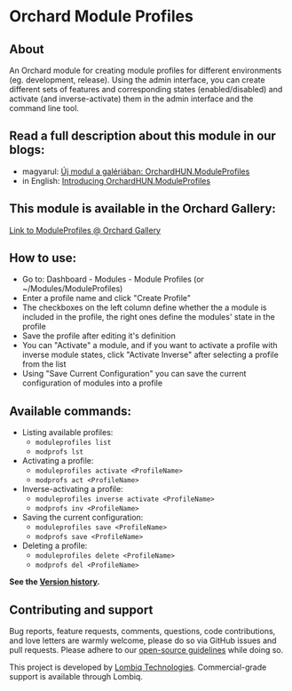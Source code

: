 # Orchard Module Profiles



## About

An Orchard module for creating module profiles for different environments (eg. development, release).
Using the admin interface, you can create different sets of features and corresponding states (enabled/disabled) and activate (and inverse-activate) them in the admin interface and the command line tool.


## Read a full description about this module in our blogs:

- magyarul: [Új modul a galériában: OrchardHUN.ModuleProfiles](http://orchardproject.hu/blog/uj-modul-a-galeriaban-orchardhun.moduleprofiles)
- in English: [Introducing OrchardHUN.ModuleProfiles](http://english.orchardproject.hu/blog/introducing-orchardhun.moduleprofiles)


## This module is available in the Orchard Gallery:

[Link to ModuleProfiles @ Orchard Gallery](http://gallery.orchardproject.net/List/Modules/Orchard.Module.OrchardHUN.ModuleProfiles)


## How to use:

- Go to: Dashboard - Modules - Module Profiles (or ~/Modules/ModuleProfiles)
- Enter a profile name and click "Create Profile"
- The checkboxes on the left column define whether the a module is included in the profile, the right ones define the modules' state in the profile
- Save the profile after editing it's definition
- You can "Activate" a module, and if you want to activate a profile with inverse module states, click "Activate Inverse" after selecting a profile from the list
- Using "Save Current Configuration" you can save the current configuration of modules into a profile


## Available commands:

- Listing available profiles:
	- `moduleprofiles list`
	- `modprofs lst`
- Activating a profile:
	- `moduleprofiles activate <ProfileName>`
	- `modprofs act <ProfileName>`
- Inverse-activating a profile:
	- `moduleprofiles inverse activate <ProfileName>`
	- `modprofs inv <ProfileName>`
- Saving the current configuration:
	- `moduleprofiles save <ProfileName>`
	- `modprofs save <ProfileName>`
- Deleting a profile:
	- `moduleprofiles delete <ProfileName>`
	- `modprofs del <ProfileName>`

**See the [Version history](Docs/VersionHistory.md).**



## Contributing and support

Bug reports, feature requests, comments, questions, code contributions, and love letters are warmly welcome, please do so via GitHub issues and pull requests. Please adhere to our [open-source guidelines](https://lombiq.com/open-source-guidelines) while doing so.

This project is developed by [Lombiq Technologies](https://lombiq.com/). Commercial-grade support is available through Lombiq.